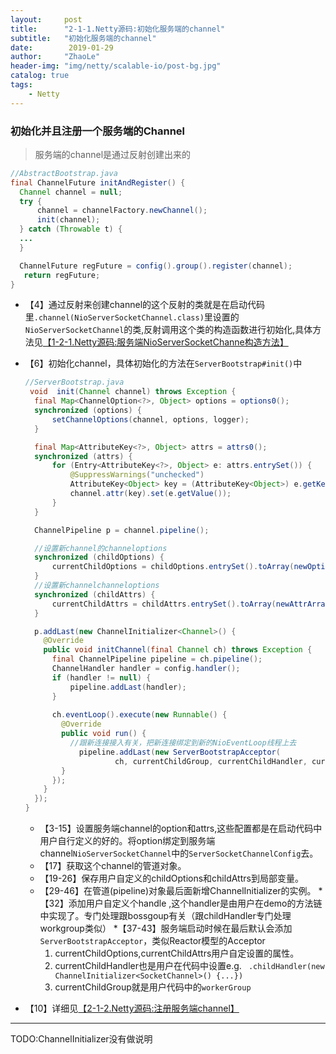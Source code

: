 ```yaml
---
layout:     post
title:      "2-1-1.Netty源码:初始化服务端的channel"
subtitle:   "初始化服务端的channel"
date:        2019-01-29
author:     "ZhaoLe"
header-img: "img/netty/scalable-io/post-bg.jpg"
catalog: true
tags:
    - Netty
---
```


### 初始化并且注册一个服务端的Channel
>服务端的channel是通过反射创建出来的

```java
//AbstractBootstrap.java
final ChannelFuture initAndRegister() {
  Channel channel = null;
  try {
      channel = channelFactory.newChannel();
      init(channel);
  } catch (Throwable t) {
  ...
  }

  ChannelFuture regFuture = config().group().register(channel);
   return regFuture;
}
```

* 【4】通过反射来创建channel的这个反射的类就是在启动代码里`.channel(NioServerSocketChannel.class)`里设置的`NioServerSocketChannel`的类,反射调用这个类的构造函数进行初始化,具体方法见[【1-2-1.Netty源码:服务端NioServerSocketChanne构造方法】](http://jinlipool.com/2019/01/27/netty-1-2-1-NioServerSocketChannel-construct/)
* 【6】初始化channel，具体初始化的方法在`ServerBootstrap#init()`中

  ```java
  //ServerBootstrap.java
   void  init(Channel channel) throws Exception {
    final Map<ChannelOption<?>, Object> options = options0();
    synchronized (options) {
        setChannelOptions(channel, options, logger);
    }

    final Map<AttributeKey<?>, Object> attrs = attrs0();
    synchronized (attrs) {
        for (Entry<AttributeKey<?>, Object> e: attrs.entrySet()) {
            @SuppressWarnings("unchecked")
            AttributeKey<Object> key = (AttributeKey<Object>) e.getKey();
            channel.attr(key).set(e.getValue());
        }
    }

    ChannelPipeline p = channel.pipeline();

    //设置新channel的channeloptions
    synchronized (childOptions) {
        currentChildOptions = childOptions.entrySet().toArray(newOptionArray(0));
    }
    //设置新channelchanneloptions
    synchronized (childAttrs) {
        currentChildAttrs = childAttrs.entrySet().toArray(newAttrArray(0));
    }

    p.addLast(new ChannelInitializer<Channel>() {
      @Override
      public void initChannel(final Channel ch) throws Exception {
        final ChannelPipeline pipeline = ch.pipeline();
        ChannelHandler handler = config.handler();
        if (handler != null) { 
            pipeline.addLast(handler);
        }
         
        ch.eventLoop().execute(new Runnable() {
          @Override
          public void run() {
            //跟新连接接入有关，把新连接绑定到新的NioEventLoop线程上去
              pipeline.addLast(new ServerBootstrapAcceptor(
                      ch, currentChildGroup, currentChildHandler, currentChildOptions, currentChildAttrs));
          }
        });
      }
    });
  }
  ```
  * 【3-15】设置服务端channel的option和attrs,这些配置都是在启动代码中用户自行定义的好的。将option绑定到服务端channel`NioServerSocketChannel`中的`ServerSocketChannelConfig`去。
  * 【17】获取这个channel的管道对象。
  * 【19-26】保存用户自定义的childOptions和childAttrs到局部变量。
  * 【29-46】在管道(pipeline)对象最后面新增ChannelInitializer的实例。
    *【32】添加用户自定义个handle ,这个handler是由用户在demo的方法链中实现了。专门处理跟bossgoup有关（跟childHandler专门处理workgroup类似）
    *【37-43】服务端启动时候在最后默认会添加`ServerBootstrapAcceptor`，类似Reactor模型的Acceptor
      1. currentChildOptions,currentChildAttrs用户自定设置的属性。
      2. currentChildHandler也是用户在代码中设置e.g. ` .childHandler(new ChannelInitializer<SocketChannel>() {...})`
      3. currentChildGroup就是用户代码中的`workerGroup`
* 【10】详细见[【2-1-2.Netty源码:注册服务端channel】](http://jinlipool.com/2019/01/29/netty-2-1-2-server-channel-register/)

---
TODO:ChannelInitializer没有做说明

  